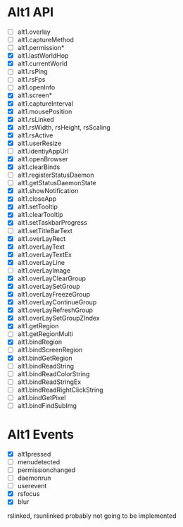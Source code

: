 # Alt1 API

- [ ] alt1.overlay
- [ ] alt1.captureMethod
- [ ] alt1.permission*
- [x] alt1.lastWorldHop
- [x] alt1.currentWorld
- [ ] alt1.rsPing
- [ ] alt1.rsFps
- [ ] alt1.openInfo
- [x] alt1.screen*
- [x] alt1.captureInterval
- [x] alt1.mousePosition
- [x] alt1.rsLinked
- [x] alt1.rsWidth, rsHeight, rsScaling
- [x] alt1.rsActive
- [x] alt1.userResize
- [ ] alt1.identiyAppUrl
- [x] alt1.openBrowser
- [x] alt1.clearBinds
- [ ] alt1.registerStatusDaemon
- [ ] alt1.getStatusDaemonState
- [x] alt1.showNotification
- [x] alt1.closeApp
- [x] alt1.setTooltip
- [x] alt1.clearTooltip
- [x] alt1.setTaskbarProgress
- [ ] alt1.setTitleBarText
- [x] alt1.overLayRect
- [x] alt1.overLayText
- [x] alt1.overLayTextEx
- [x] alt1.overLayLine
- [ ] alt1.overLayImage
- [x] alt1.overLayClearGroup
- [x] alt1.overLaySetGroup
- [x] alt1.overLayFreezeGroup
- [x] alt1.overLayContinueGroup
- [x] alt1.overLayRefreshGroup
- [x] alt1.overLaySetGroupZIndex
- [x] alt1.getRegion
- [ ] alt1.getRegionMulti
- [x] alt1.bindRegion
- [ ] alt1.bindScreenRegion
- [x] alt1.bindGetRegion
- [ ] alt1.bindReadString
- [ ] alt1.bindReadColorString
- [ ] alt1.bindReadStringEx
- [ ] alt1.bindReadRightClickString
- [ ] alt1.bindGetPixel
- [ ] alt1.bindFindSubImg

# Alt1 Events

- [x] alt1pressed
- [ ] menudetected
- [ ] permissionchanged
- [ ] daemonrun
- [ ] userevent
- [x] rsfocus
- [x] blur

rslinked, rsunlinked probably not going to be implemented
